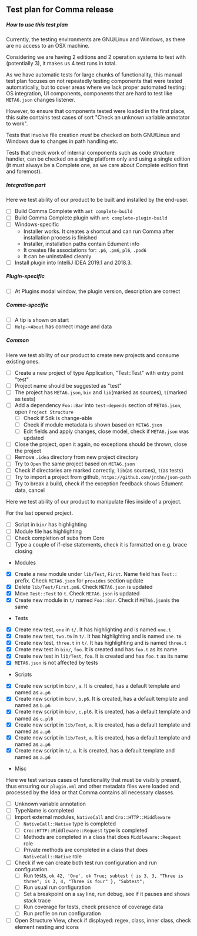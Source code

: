 ## Test plan for Comma release

##### How to use this test plan

Currently, the testing environments are GNU/Linux and Windows, as
there are no access to an OSX machine.

Considering we are having 2 editions and 2 operation systems to test with (potentially 3),
it makes us 4 test runs in total.

As we have automatic tests for large chunks of functionality, this manual test
plan focuses on not repeatedly testing components that were tested automatically,
but to cover areas where we lack proper automated testing: OS integration,
UI components, components that are hard to test like `META6.json` changes listener.

However, to ensure that components tested were loaded in the first place,
this suite contains test cases of sort "Check an unknown variable annotator to work".

Tests that involve file creation _must_ be checked on both GNU/Linux and Windows due to changes
in path handling etc.

Tests that check work of internal components such as code structure handler,
can be checked on a single platform only and using a single edition
(it must always be a Complete one, as we care about Complete edition first and foremost).

##### Integration part

Here we test ability of our product to be built and installed by the end-user.

- [ ] Build Comma Complete with `ant complete-build`
- [ ] Build Comma Complete plugin with `ant complete-plugin-build`
- [ ] Windows-specific
  - Installer works. It creates a shortcut and can run Comma after installation process is finished
  - Installer, installation paths contain Edument info
  - It creates file associations for: `.p6`, `.pm6`, `pl6`, `.pod6`
  - It can be uninstalled cleanly
- [ ] Install plugin into IntelliJ IDEA 2019.1 and 2018.3.

##### Plugin-specific

- [ ] At Plugins modal window, the plugin version, description are correct

##### Comma-specific

- [ ] A tip is shown on start
- [ ] `Help->About` has correct image and data

##### Common

Here we test ability of our product to create new projects and consume existing ones.

- [ ] Create a new project of type Application, "Test::Test" with entry point "test"
- [ ] Project name should be suggested as "test"
- [ ] The project has `META6.json`, `bin` and `lib`(marked as sources), `t`(marked as tests)
- [ ] Add a dependency `Foo::Bar` into `test-depends` section of `META6.json`, open `Project Structure`
  - [ ] Check if Sdk is change-able
  - [ ] Check if module metadata is shown based on `META6.json`
  - [ ] Edit fields and apply changes, close model, check if `META6.json` was updated
- [ ] Close the project, open it again, no exceptions should be thrown, close the project
- [ ] Remove `.idea` directory from new project directory
- [ ] Try to `Open` the same project based on `META6.json`
- [ ] Check if directories are marked correctly, `lib`(as sources), `t`(as tests)
- [ ] Try to import a project from github, `https://github.com/jnthn/json-path`
- [ ] Try to break a build, check if the exception feedback shows Edument data, cancel

Here we test ability of our product to manipulate files inside of a project.

For the last opened project.

- [ ] Script in `bin/` has highlighting
- [ ] Module file has highlighting
- [ ] Check completion of subs from Core
- [ ] Type a couple of if-else statements, check it is formatted on e.g. brace closing

* Modules
- [x] Create a new module under `lib/Test`, `First`. Name field has `Test::` prefix. Check `META6.json` for `provides` section update
- [x] Delete `lib/Test/First.pm6`. Check `META6.json` is updated
- [x] Move `Test::Test` to `t`. Check `META6.json` is updated
- [x] Create new module in `t/` named `Foo::Bar`. Check if `META6.json`is the same

* Tests

- [x] Create new test, `one` in `t/`. It has highlighting and is named `one.t`
- [x] Create new test, `two.t6` in `t/`. It has highlighting and is named `one.t6`
- [x] Create new test, `three.t` in `t/`. It has highlighting and is named `three.t`
- [x] Create new test in `bin/`, `foo`. It is created and has `foo.t` as its name
- [x] Create new test in `lib/Test`, `foo`. It is created and has `foo.t` as its name
- [x] `META6.json` is not affected by tests

* Scripts

- [x] Create new script in `bin/`, `a`. It is created, has a default template and named as `a.p6`
- [x] Create new script in `bin/`, `b.p6`. It is created, has a default template and named as `b.p6`
- [x] Create new script in `bin/`, `c.pl6`. It is created, has a default template and named as `c.pl6`
- [x] Create new script in `lib/Test`, `a`. It is created, has a default template and named as `a.p6`
- [x] Create new script in `lib/Test`, `a`. It is created, has a default template and named as `a.p6`
- [x] Create new script in `t/`, `a`. It is created, has a default template and named as `a.p6`

* Misc

Here we test various cases of functionality that must be visibily present,
thus ensuring our `plugin.xml` and other metadata files were loaded and processed by
the Idea or that Comma contains all necessary classes.

- [ ] Unknown variable annotation
- [ ] TypeName is completed
- [ ] Import external modules, `NativeCall` and `Cro::HTTP::Middleware`
  - [ ] `NativeCall::Native` type is completed
  - [ ] `Cro::HTTP::Middleware::Request` type is completed
  - [ ] Methods are completed in a class that does `Middleware::Request` role
  - [ ] Private methods are completed in a class that does `NativeCall::Native` role
- [ ] Check if we can create both test run configuration and run configuration.
  - [ ] Run tests, `ok 42, 'One', ok True; subtest { is 3, 3, "Three is three"; is 3, 4, "Three is four" }, "Subtest";`
  - [ ] Run usual run configuration
  - [ ] Set a breakpoint on a `say` line, run debug, see if it pauses and shows stack trace
  - [ ] Run coverage for tests, check presence of coverage data
  - [ ] Run profile on run configuration
- [ ] Open Structure View, check if displayed: regex, class, inner class, check element nesting and icons
